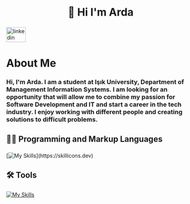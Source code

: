 <h1 align="center">👋 Hi I'm Arda</h1>

###

<div align="left">
  <a href="https://www.linkedin.com/in/arda-irdep/" target="_blank">
    <img src="https://raw.githubusercontent.com/maurodesouza/profile-readme-generator/master/src/assets/icons/social/linkedin/default.svg" width="52" height="40" alt="linkedin logo"  />
  </a>
</div>

###

<h1 align="left">About Me</h1>

###

<h3 align="left">Hi, I'm Arda. I am a student at Işık University, Department of Management Information Systems. I am looking for an opportunity that will allow me to combine my passion for Software Development and IT and start a career in the tech industry. I enjoy working with different people and creating solutions to difficult problems.</h3>

###

<h2 align="left">👨‍💻 Programming and Markup Languages</h2>

###

[![My Skills](https://skillicons.dev/icons?i=python,c,html,css,)](https://skillicons.dev)

###

<h2 align="left">🛠️ Tools</h2>

###

[![My Skills](https://skillicons.dev/icons?i=linux,git,github)](https://skillicons.dev)

###
